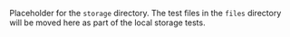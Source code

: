 Placeholder for the `storage` directory. The test files in the `files` directory
will be moved here as part of the local storage tests.